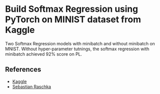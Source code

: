 # Build Softmax Regression using PyTorch on MINIST dataset from Kaggle

Two Softmax Regression models with minibatch and without minibatch on MNIST. 
Without hyper-parameter tutnings, the softmax regression with minibatch achieved 92% score on PL.

## References
* [Kaggle](https://www.kaggle.com/c/digit-recognizer/leaderboard)
* [Sebastian Raschka](https://github.com/rasbt/stat453-deep-learning-ss20)
